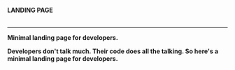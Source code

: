 <b>LANDING PAGE<b><br><br><hr>
Minimal landing page for developers.

Developers don't talk much. Their code does all the talking. So here's a minimal landing page for developers.
